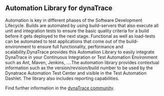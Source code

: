 ## Automation Library for dynaTrace

Automation is key in different phases of the Software Development Lifecycle. Builds are automated by using build-servers that also execute all unit and integration tests to ensure the basic quality criteria for a build before it gets deployed to the next stage. Functional as well as load-tests can be automated to test applications that come out of the build-environment to ensure full functionality, performance and scalability.DynaTrace provides this Automation Library to easily integrate DynaTrace in your Continuous Integration or Test Automation Environment such as Ant, Maven, Jenkins, ....The automation library provides contextual information such as the version/revision/build number to be used by the Dynatrace Automation Test Center and visible in the Test Automation Dashlet. The library also includes reporting capabilities.

Find further information in the [dynaTrace community](https://community.compuwareapm.com/community/display/DL/Automation+Library+%28Ant%2C+Maven%29+for+Dynatrace). 

